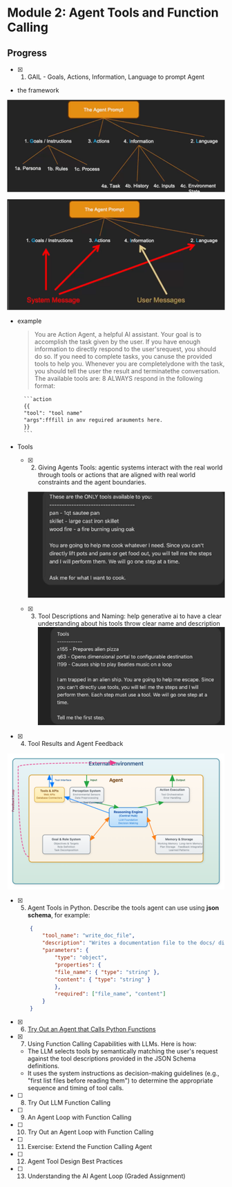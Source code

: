 # Module 2: Agent Tools and Function Calling

## Progress

- [x] 01. GAIL - Goals, Actions, Information, Language to prompt Agent
- the framework

 ![x](./topics/imgs/gail-framework.png)

 ![x](./topics/imgs/gail-framework2.png)

- example
   > You are Action Agent, a helpful Al assistant.
    Your goal is to accomplish the task given by the user.
    If you have enough information to directly respond to the user'srequest, you should do so. lf you need to complete tasks, you canuse the provided tools to help you. Whenever you are completelydone with the task, you should tell the user the result and terminatethe conversation.
    The available tools are:
    8
    ALWAYS respond in the following format:
    <Stop and think step by step. Insert a rich description of your step bystep thoughts here.>

        ```action
        {{
        "tool": "tool name"
        "args":fffill in anv reguired arauments here.
        }}
        ```
- Tools
  - [x] 02. Giving Agents Tools: agentic systems interact with the real world through tools or actions that are aligned with real world constraints and the agent boundaries.

    ![x](./topics/imgs/tools.png)

  - [x] 03. Tool Descriptions and Naming: help generative ai to have a clear understanding about his tools throw clear name and description
    ![x](./topics/imgs/tool-description.png)

- [x] 04. Tool Results and Agent Feedback

![x](./topics/imgs/system-analysis.png)

- [x] 05. Agent Tools in Python. Describe the tools agent can use using **json schema**, for example:

    ```json
        {
            "tool_name": "write_doc_file",
            "description": "Writes a documentation file to the docs/ directory.",
            "parameters": {
                "type": "object",
                "properties": {
                "file_name": { "type": "string" },
                "content": { "type": "string" }
                },
                "required": ["file_name", "content"]
            }
        }
    ```

- [x] 06. [Try Out an Agent that Calls Python Functions](https://colab.research.google.com/drive/1W3LEOFjAQs69PJ3rM1aYG8Cofo_de6XH?usp=sharing#scrollTo=Mwe2eeOQB0cC)
- [x] 07. Using Function Calling Capabilities with LLMs. Here is how:
  - The LLM selects tools by semantically matching the user's request against the tool descriptions provided in the JSON Schema definitions.
  - It uses the system instructions as decision-making guidelines (e.g., "first list files before reading them") to determine the appropriate sequence and timing of tool calls.
- [ ] 08. Try Out LLM Function Calling
- [ ] 09. An Agent Loop with Function Calling
- [ ] 10. Try Out an Agent Loop with Function Calling
- [ ] 11. Exercise: Extend the Function Calling Agent
- [ ] 12. Agent Tool Design Best Practices
- [ ] 13. Understanding the AI Agent Loop (Graded Assignment)
